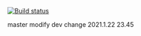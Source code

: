 [![Build status](http://ci.copycode.top/api/projects/status/g271r8dqov6tekgr?svg=true)](http://ci.copycode.top/project/AppVeyor/testsolution)

master modify
dev change
2021.1.22 23.45
